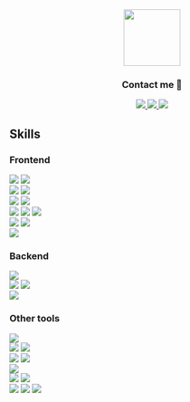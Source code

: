 <div align="center">
  <img  height="100" src="https://psv4.vkuseraudio.net/s/v1/d/242LQTqG-sFIaznn5GyeePNAdlHiDZUlKmnNeZx3vANdNXHG_zCOtTzitqUToiELLgjg0yxlSl4YbUIYdOob9grKdZuJp6hNygMYddPt2qbIDL_GAvk9cQ/yy3.gif"/>
  <h3>
    Contact me 💌
  </h3>
  <a target="_blank" href="https://t.me/inflex_myr">
    <img src="https://img.shields.io/badge/Telegram-26A5E4?style=for-the-badge&logo=Telegram&logoColor=white"/>
  </a>
  <a target="_blank" href="mailto:inflex_off@vk.com">
    <img src="https://img.shields.io/badge/Mail-0094F5?style=for-the-badge&logo=Gmail&logoColor=white"/>
  </a>
  <a target="_blank" href="https://t.me/Blex_PY">
    <img src="https://img.shields.io/badge/Vkontakte-0077FF?style=for-the-badge&logo=VK&logoColor=white"/>
  </a>
</div>

<div>
  <h2> Skills </h2>
  <h3> Frontend </h3>
  <div>
    <img src="https://img.shields.io/badge/HTML-E34F26?style=for-the-badge&logo=HTML5&logoColor=white"/>
    <img src="https://img.shields.io/badge/Pug-A86454?style=for-the-badge&logo=Pug&logoColor=white"/>
  </div>
  <div>
    <img src="https://img.shields.io/badge/CSS-1572B6?style=for-the-badge&logo=CSS3&logoColor=white"/>
    <img src="https://img.shields.io/badge/SCSS-CC6699?style=for-the-badge&logo=Sass&logoColor=white"/>
  </div>
  <div>
    <img src="https://img.shields.io/badge/JavaScript-F7DF1E?style=for-the-badge&logo=JavaScript&logoColor=A5915F"/>
    <img src="https://img.shields.io/badge/TypeScript-3178C6?style=for-the-badge&logo=TypeScript&logoColor=white"/>
  </div>
  <div>
    <img src="https://img.shields.io/badge/VueJs-4FC08D?style=for-the-badge&logo=Vue.js&logoColor=white"/>
    <img src="https://img.shields.io/badge/VueX-4FC08D?style=for-the-badge&logo=Vue.js&logoColor=white"/>
    <img src="https://img.shields.io/badge/VueRouter-4FC08D?style=for-the-badge&logo=Vue.js&logoColor=white"/>
  </div>
  <div>
    <img src="https://img.shields.io/badge/Webpack-8DD6F9?style=for-the-badge&logo=Webpack&logoColor=white"/>
    <img src="https://img.shields.io/badge/Vite-646CFF?style=for-the-badge&logo=Vite&logoColor=white"/>
  </div>
  <div>
    <img src="https://img.shields.io/badge/Storybook-FF4785?style=for-the-badge&logo=Storybook&logoColor=white"/>
  </div>
  <h3> Backend </h3>
  <div>
    <img src="https://img.shields.io/badge/Node.js-339933?style=for-the-badge&logo=Node.js&logoColor=white"/>
  </div>
  <div>
    <img src="https://img.shields.io/badge/Express-000000?style=for-the-badge&logo=Express&logoColor=white"/>
    <img src="https://img.shields.io/badge/NestJS-E0234E?style=for-the-badge&logo=NestJS&logoColor=white"/>
  </div>
  <div>
    <img src="https://img.shields.io/badge/Go-00ADD8?style=for-the-badge&logo=Go&logoColor=white"/>
  </div>
  <h3> Other tools </h3>
  <div>
    <img src="https://img.shields.io/badge/npm-CB3837?style=for-the-badge&logo=npm&logoColor=white"/>
  </div>
  <div>
    <img src="https://img.shields.io/badge/Figma-F24E1E?style=for-the-badge&logo=Figma&logoColor=white"/>
    <img src="https://img.shields.io/badge/Photoshop-31A8FF?style=for-the-badge&logo=Adobe Photoshop&logoColor=white"/>
  </div>
  <div>
    <img src="https://img.shields.io/badge/Slack-4A154B?style=for-the-badge&logo=Slack&logoColor=white"/>
    <img src="https://img.shields.io/badge/Discord-5865F2?style=for-the-badge&logo=Discord&logoColor=white"/>
  </div>
  <div>
    <img src="https://img.shields.io/badge/Postman-FF6C37?style=for-the-badge&logo=Postman&logoColor=white"/>
  </div>
  <div>
    <img src="https://img.shields.io/badge/MongoDB-47A248?style=for-the-badge&logo=MongoDB&logoColor=white"/>
    <img src="https://img.shields.io/badge/PostgreSQL-4169E1?style=for-the-badge&logo=PostgreSQL&logoColor=white"/>
  </div>
  <div>
    <img src="https://img.shields.io/badge/WebStorm-000000?style=for-the-badge&logo=WebStorm&logoColor=white"/>
    <img src="https://img.shields.io/badge/GoLand-000000?style=for-the-badge&logo=GoLand&logoColor=white"/>
    <img src="https://img.shields.io/badge/VSCode-007ACC?style=for-the-badge&logo=Visual Studio Code&logoColor=white"/>
  </div>
</div>
